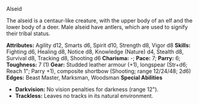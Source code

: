 Alseid

The alseid is a centaur-like creature, with the upper body of an elf
and the lower body of a deer. Male alseid have antlers, which are used
to signify their tribal status.

**Attributes:** Agility d12, Smarts d6, Spirit d10, Strength d8, Vigor
d8
**Skills:** Fighting d6, Healing d8, Notice d8, Knowledge (Nature) d4,
Stealth d8, Survival d8, Tracking d8, Shooting d6
**Charisma:** -; **Pace:** 7; **Parry:** 6; **Toughness:** 7 (1)
**Gear:** Studded leather armour (+1), longspear (Str+d6; Reach 1";
Parry +1), composite shortbow (Shooting; range 12/24/48; 2d6)
**Edges:** Beast Master, Marksman, Woodsman
**Special Abilities**
- **Darkvision:** No vision penalties for darkness (range 12").
- **Trackless:** Leaves no tracks in its natural environment.


